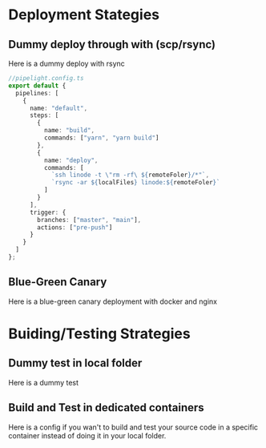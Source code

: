 # Deployment Stategies

## Dummy deploy through with (scp/rsync)

Here is a dummy deploy with rsync

```ts
//pipelight.config.ts
export default {
  pipelines: [
    {
      name: "default",
      steps: [
        {
          name: "build",
          commands: ["yarn", "yarn build"]
        },
        {
          name: "deploy",
          commands: [
            `ssh linode -t \"rm -rf\ ${remoteFoler}/*"`,
            `rsync -ar ${localFiles} linode:${remoteFoler}`
          ]
        }
      ],
      trigger: {
        branches: ["master", "main"],
        actions: ["pre-push"]
      }
    }
  ]
};
```

## Blue-Green Canary

Here is a blue-green canary deployment with docker and nginx

# Buiding/Testing Strategies

## Dummy test in local folder

Here is a dummy test

## Build and Test in dedicated containers

Here is a config if you wan't to build and test your source code in a specific container
instead of doing it in your local folder.
